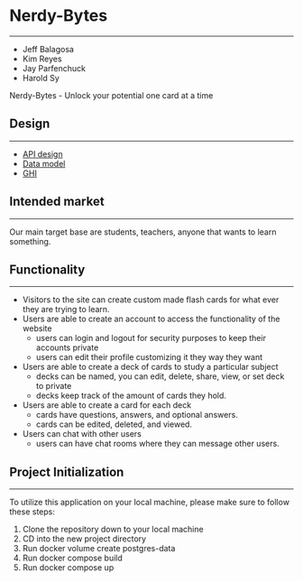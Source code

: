 # Nerdy-Bytes

---

- Jeff Balagosa
- Kim Reyes
- Jay Parfenchuck
- Harold Sy

Nerdy-Bytes - Unlock your potential one card at a time

## Design

---

- [API design](/docs/api-design.md)
- [Data model](/docs/data-model.MD)
- [GHI](/docs/ghi.md)

## Intended market

---

Our main target base are students, teachers, anyone that wants to learn something.

## Functionality

---

- Visitors to the site can create custom made flash cards for what ever they are trying to
  learn.
- Users are able to create an account to access the functionality of the website
  - users can login and logout for security purposes to keep their accounts private
  - users can edit their profile customizing it they way they want
- Users are able to create a deck of cards to study a particular subject
  - decks can be named, you can edit, delete, share, view, or set deck to private
  - decks keep track of the amount of cards they hold.
- Users are able to create a card for each deck
  - cards have questions, answers, and optional answers.
  - cards can be edited, deleted, and viewed.
- Users can chat with other users
  - users can have chat rooms where they can message other users.

## Project Initialization

---

To utilize this application on your local machine, please make sure to follow these steps:

1. Clone the repository down to your local machine
2. CD into the new project directory
3. Run docker volume create postgres-data
4. Run docker compose build
5. Run docker compose up
